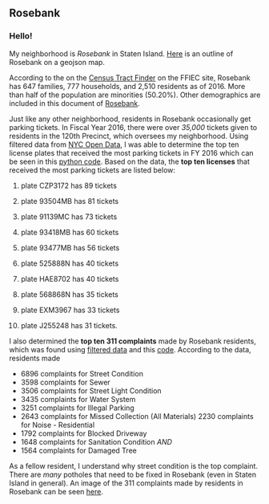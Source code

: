 ## Rosebank

### Hello! 

My neighborhood is _Rosebank_ in Staten Island. [Here](https://github.com/pmendoza41/Rosebank/blob/master/map.geojson) is an outline of Rosebank on a geojson map. 

According to the on the [Census Tract Finder](https://geomap.ffiec.gov/FFIECGeocMap/GeocodeMap1.aspx) on the FFIEC site, Rosebank has 647 families, 777 households, and 2,510 residents as of 2016. More than half of the population are minorities (50.20%). Other demographics are included in this document of [Rosebank](https://github.com/pmendoza41/Rosebank/blob/master/Rosebank.pdf). 

Just like any other neighborhood, residents in Rosebank occasionally get parking tickets. In Fiscal Year 2016, there were over _35,000_ tickets given to residents in the 120th Precinct, which oversees my neighborhood. Using filtered data from [NYC Open Data](https://data.cityofnewyork.us/City-Government/Parking-Violations-Issued-Fiscal-Year-2016/kiv2-tbus/data), I was able to determine the top ten license plates that received the most parking tickets in FY 2016 which can be seen in this [python code](https://github.com/pmendoza41/Rosebank/blob/master/top%20ten%20parking%20tickets%20precinct%20120.py).  Based on the data, the **top ten licenses** that received the most parking tickets are listed below:

  1. plate CZP3172 has 89 tickets

  2. plate 93504MB has 81 tickets

  3. plate 91139MC has 73 tickets

  4. plate 93418MB has 60 tickets

  5. plate 93477MB has 56 tickets

  6. plate 525888N has 40 tickets

  7. plate HAE8702 has 40 tickets

  8. plate 568868N has 35 tickets

  9. plate EXM3967 has 33 tickets

  10. plate J255248 has 31 tickets.

I also determined the **top ten 311 complaints** made by Rosebank residents, which was found using [filtered data](https://nycopendata.socrata.com/Social-Services/311-Service-Requests-from-2010-to-Present/erm2-nwe9/data) and this [code](https://github.com/pmendoza41/Rosebank/blob/master/biggest%20311%20complaints.py). According to the data, residents made
* 6896 complaints for Street Condition
* 3598 complaints for Sewer
* 3506 complaints for Street Light Condition
* 3435 complaints for Water System
* 3251 complaints for Illegal Parking
* 2643 complaints for Missed Collection (All Materials) 2230 complaints for Noise - Residential
* 1792 complaints for Blocked Driveway
* 1648 complaints for Sanitation Condition _AND_
* 1564 complaints for Damaged Tree

As a fellow resident, I understand why street condition is the top complaint. There are _many_ potholes that need to be fixed in Rosebank (even in Staten Island in general). An image of the 311 complaints made by residents in Rosebank can be seen [here](https://github.com/pmendoza41/Rosebank/blob/master/311%20complaints%20clustered.png).
